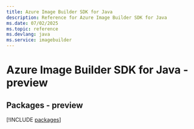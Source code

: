 ```yaml
---
title: Azure Image Builder SDK for Java
description: Reference for Azure Image Builder SDK for Java
ms.date: 07/02/2025
ms.topic: reference
ms.devlang: java
ms.service: imagebuilder
---
```

# Azure Image Builder SDK for Java - preview
## Packages - preview
[!INCLUDE [packages](image-builder-index.md)]